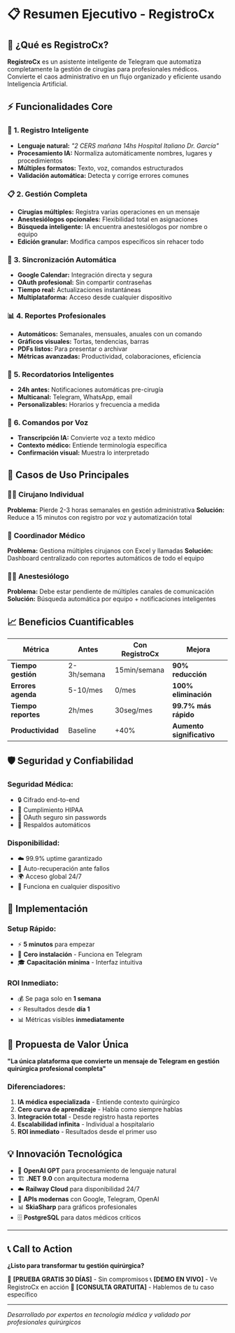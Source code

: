 # 📋 Resumen Ejecutivo - RegistroCx

## 🎯 **¿Qué es RegistroCx?**

**RegistroCx** es un asistente inteligente de Telegram que automatiza completamente la gestión de cirugías para profesionales médicos. Convierte el caos administrativo en un flujo organizado y eficiente usando Inteligencia Artificial.

## ⚡ **Funcionalidades Core**

### 🤖 **1. Registro Inteligente**
- **Lenguaje natural:** *"2 CERS mañana 14hs Hospital Italiano Dr. García"*
- **Procesamiento IA:** Normaliza automáticamente nombres, lugares y procedimientos
- **Múltiples formatos:** Texto, voz, comandos estructurados
- **Validación automática:** Detecta y corrige errores comunes

### 📋 **2. Gestión Completa**
- **Cirugías múltiples:** Registra varias operaciones en un mensaje
- **Anestesiólogos opcionales:** Flexibilidad total en asignaciones
- **Búsqueda inteligente:** IA encuentra anestesiólogos por nombre o equipo
- **Edición granular:** Modifica campos específicos sin rehacer todo

### 📅 **3. Sincronización Automática**
- **Google Calendar:** Integración directa y segura
- **OAuth profesional:** Sin compartir contraseñas
- **Tiempo real:** Actualizaciones instantáneas
- **Multiplataforma:** Acceso desde cualquier dispositivo

### 📊 **4. Reportes Profesionales**
- **Automáticos:** Semanales, mensuales, anuales con un comando
- **Gráficos visuales:** Tortas, tendencias, barras
- **PDFs listos:** Para presentar o archivar
- **Métricas avanzadas:** Productividad, colaboraciones, eficiencia

### 🔔 **5. Recordatorios Inteligentes**
- **24h antes:** Notificaciones automáticas pre-cirugía
- **Multicanal:** Telegram, WhatsApp, email
- **Personalizables:** Horarios y frecuencia a medida

### 🎤 **6. Comandos por Voz**
- **Transcripción IA:** Convierte voz a texto médico
- **Contexto médico:** Entiende terminología específica
- **Confirmación visual:** Muestra lo interpretado

## 🎪 **Casos de Uso Principales**

### 👨‍⚕️ **Cirujano Individual**
**Problema:** Pierde 2-3 horas semanales en gestión administrativa
**Solución:** Reduce a 15 minutos con registro por voz y automatización total

### 🏥 **Coordinador Médico**
**Problema:** Gestiona múltiples cirujanos con Excel y llamadas
**Solución:** Dashboard centralizado con reportes automáticos de todo el equipo

### 👩‍⚕️ **Anestesiólogo**
**Problema:** Debe estar pendiente de múltiples canales de comunicación
**Solución:** Búsqueda automática por equipo + notificaciones inteligentes

## 📈 **Beneficios Cuantificables**

| Métrica | Antes | Con RegistroCx | Mejora |
|---------|-------|----------------|---------|
| **Tiempo gestión** | 2-3h/semana | 15min/semana | **90% reducción** |
| **Errores agenda** | 5-10/mes | 0/mes | **100% eliminación** |
| **Tiempo reportes** | 2h/mes | 30seg/mes | **99.7% más rápido** |
| **Productividad** | Baseline | +40% | **Aumento significativo** |

## 🛡️ **Seguridad y Confiabilidad**

### **Seguridad Médica:**
- 🔒 Cifrado end-to-end
- 🏥 Cumplimiento HIPAA
- 🔐 OAuth seguro sin passwords
- 💾 Respaldos automáticos

### **Disponibilidad:**
- ☁️ 99.9% uptime garantizado
- 🔄 Auto-recuperación ante fallos
- 🌍 Acceso global 24/7
- 📱 Funciona en cualquier dispositivo

## 🚀 **Implementación**

### **Setup Rápido:**
- ⚡ **5 minutos** para empezar
- 📱 **Cero instalación** - Funciona en Telegram
- 🎓 **Capacitación mínima** - Interfaz intuitiva

### **ROI Inmediato:**
- 💰 Se paga solo en **1 semana**
- ⚡ Resultados desde **día 1**
- 📊 Métricas visibles **inmediatamente**

## 🎯 **Propuesta de Valor Única**

**"La única plataforma que convierte un mensaje de Telegram en gestión quirúrgica profesional completa"**

### **Diferenciadores:**
1. **IA médica especializada** - Entiende contexto quirúrgico
2. **Cero curva de aprendizaje** - Habla como siempre hablas
3. **Integración total** - Desde registro hasta reportes
4. **Escalabilidad infinita** - Individual a hospitalario
5. **ROI inmediato** - Resultados desde el primer uso

## 💡 **Innovación Tecnológica**

- 🧠 **OpenAI GPT** para procesamiento de lenguaje natural
- 🏗️ **.NET 9.0** con arquitectura moderna
- ☁️ **Railway Cloud** para disponibilidad 24/7
- 🔗 **APIs modernas** con Google, Telegram, OpenAI
- 📊 **SkiaSharp** para gráficos profesionales
- 🗄️ **PostgreSQL** para datos médicos críticos

---

## 📞 **Call to Action**

**¿Listo para transformar tu gestión quirúrgica?**

🚀 **[PRUEBA GRATIS 30 DÍAS]** - Sin compromisos
📞 **[DEMO EN VIVO]** - Ve RegistroCx en acción
💬 **[CONSULTA GRATUITA]** - Hablemos de tu caso específico

---

*Desarrollado por expertos en tecnología médica y validado por profesionales quirúrgicos*
